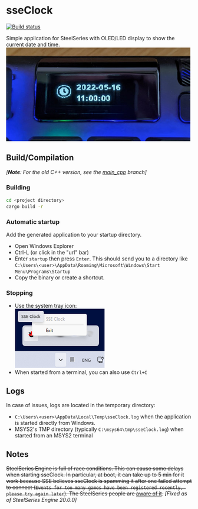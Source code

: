 # sseClock

[![Build status](https://github.com/Nahor/sseClock/actions/workflows/build.yml/badge.svg)](https://github.com/Nahor/sseClock/actions/workflows/build.yml)

Simple application for SteelSeries with OLED/LED display to show the current
date and time.
![Screenshot](/img/screenshot.jpg)

## Build/Compilation

*[**Note**: For the old C++ version, see the [main_cpp](https://github.com/Nahor/sseClock/tree/main_cpp) branch]*
### Building

```bash
cd <project directory>
cargo build -r
```

### Automatic startup

Add the generated application to your startup directory.

* Open Windows Explorer
* Ctrl-L (or click in the "url" bar)
* Enter `startup` then press `Enter`. This should send you to a directory like
  `C:\Users\<user>\AppData\Roaming\Microsoft\Windows\Start Menu\Programs\Startup`
* Copy the binary or create a shortcut.

### Stopping

* Use the system tray icon:  \
  ![system tray icon](/img/tray.png)
* When started from a terminal, you can also use `Ctrl+C`

## Logs

In case of issues, logs are located in the temporary directory:

* `C:\Users\<user>\AppData\Local\Temp\sseClock.log` when the application is
  started directly from Windows.
* MSYS2's TMP directory (typically `C:\msys64\tmp\sseClock.log`) when started
  from an MSYS2 terminal

## Notes

~~SteelSeries Engine is full of race conditions. This can cause some delays when
starting sseClock. In particular, at boot, it can take up to 5 min for it work
because SSE believes sseClock is spamming it after one failed attempt to
connect (`Events for too many games have been registered recently, please try
again later`). The SteelSeries people are [aware of it](https://github.com/SteelSeries/gamesense-sdk/issues/124).~~
_[Fixed as of SteelSeries Engine 20.0.0]_
